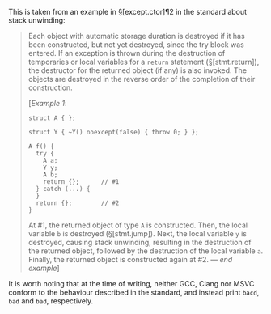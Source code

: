 This is taken from an example in §[except.ctor]¶2 in the standard about stack unwinding:

> Each object with automatic storage duration is destroyed if it has been constructed, but not yet destroyed, since the try block was entered. If an exception is thrown during the destruction of temporaries or local variables for a `return` statement (§[stmt.return]), the destructor for the returned object (if any) is also invoked. The objects are destroyed in the reverse order of the completion of their construction.
>
> [*Example 1*: 
> 
>     struct A { };
> 
>     struct Y { ~Y() noexcept(false) { throw 0; } };
> 
>     A f() {
>       try {
>         A a;
>         Y y;
>         A b;
>         return {};      // #1
>       } catch (...) {
>       }
>       return {};        // #2
>     }
> At #1, the returned object of type `A` is constructed. Then, the local variable `b` is destroyed (§[stmt.jump]). Next, the local variable `y` is destroyed, causing stack unwinding, resulting in the destruction of the returned object, followed by the destruction of the local variable `a`. Finally, the returned object is constructed again at #2. — *end example*]

It is worth noting that at the time of writing, neither GCC, Clang nor MSVC conform to the behaviour described in the standard, and instead print `bacd`, `bad` and `bad`, respectively.